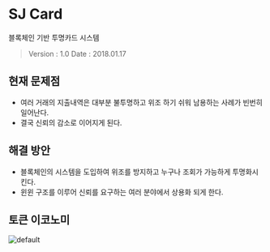 # SJ Card
블록체인 기반 투명카드 시스템
> Version : 1.0
> Date : 2018.01.17

## 현재 문제점
- 여러 거래의 지출내역은 대부분 불투명하고 위조 하기 쉬워 남용하는 사례가 빈번히 일어난다.
- 결국 신뢰의 감소로 이어지게 된다.

## 해결 방안
- 블록체인의 시스템을 도입하여 위조를 방지하고 누구나 조회가 가능하게 투명화시킨다.
- 윈윈 구조를 이루어 신뢰를 요구하는 여러 분야에서 상용화 되게 한다.

## 토큰 이코노미
![default](https://user-images.githubusercontent.com/46768743/51296630-5cf12180-1a60-11e9-8643-1c5216172009.PNG)
